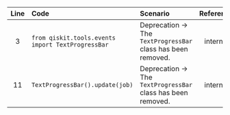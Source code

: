 | Line | Code | Scenario | Reference | Artifact | Refactoring |
| :--: | :--- | :------- | :-------: | :------- | :---------- |
| 3 | `from qiskit.tools.events import TextProgressBar` | Deprecation -> The `TextProgressBar` class has been removed. | internal | qiskit.tools.events.TextProgressBar | `from qiskit.utils.optionals import HAS_TQM` <br> `if HAS_TQM:` <br> `from tqdm.notebook import tqdm as ProgressBar` |
| 11 | `TextProgressBar().update(job)` | Deprecation -> The `TextProgressBar` class has been removed. | internal | TextProgressBar().update | `if HAS_TQM:` <br> `ProgressBar().update(job)` |